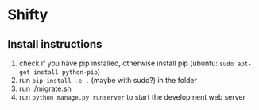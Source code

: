 # Shifty
## Install instructions

1. check if you have pip installed, otherwise install pip (ubuntu: `sudo apt-get install python-pip`)
2. run `pip install -e .` (maybe with sudo?) in the folder
3. run ./migrate.sh
4. run `python manage.py runserver` to start the development web server
